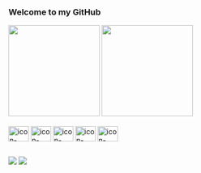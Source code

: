 ### Welcome to my GitHub

<div> 
</a>
  <img height="180em" src="https://github-readme-stats.vercel.app/api?username=maiacoding&show_icons=true&theme=nord&include_all_commits=true&count_private=true"/>
 <img height="180em" src="https://github-readme-stats.vercel.app/api/top-langs/?username=maiacoding&layout=compact&langs_count=16&theme=nord"/>
</div>

<div style="display: inline_block"><br>
<img align="center" alt="icon-html" height="30" width="40" src="https://cdn.jsdelivr.net/gh/devicons/devicon/icons/html5/html5-original.svg"/>
<img align="center" alt="icon-css" height="30" width="40" src="https://cdn.jsdelivr.net/gh/devicons/devicon/icons/css3/css3-original.svg"/>
<img align="center" alt="icon-javascript" height="30" width="40" src="https://cdn.jsdelivr.net/gh/devicons/devicon/icons/javascript/javascript-original.svg"/>
<img align="center" alt="icon-typescript" height="30" width="40" src="https://cdn.jsdelivr.net/gh/devicons/devicon/icons/typescript/typescript-original.svg"/>
<img align="center" alt="icon-react" height="30" width="40" src="https://cdn.jsdelivr.net/gh/devicons/devicon/icons/react/react-original.svg"/>
</div>

##

<div>
  <a href="https://www.linkedin.com/in/maiacoding/"><img src="https://img.shields.io/badge/LinkedIn-0077B5?style=for-the-badge&logo=linkedin&logoColor=white"></a>
   <a href="https://maiacoding.github.io/LinkTree/"><img src="https://img.shields.io/badge/linktree-39E09B?style=for-the-badge&logo=linktree&logoColor=white"></a
</div>
